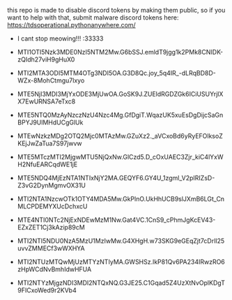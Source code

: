 this repo is made to disable discord tokens by making them public, so if you want to help with that, submit malware discord tokens here: https://tdsoperational.pythonanywhere.com/

- I cant stop meowing!!! :33333

- MTI1OTI5Nzk3MDE0NzI5NTM2Mw.G6bSSJ.emldT9jgg1k2PMk8CNIDK-zQIdh27viH9gHuX0
- MTI2MTA3ODI5MTM4OTg3NDI5OA.G3D8Qc.joy_5q4IR_-dLRqBD8D-WZx-8MohCtmgu7lxyo
- MTE5NjI3MDI3MjYxODE3MjUwOA.GoSK9J.ZUEldRGDZGk6ICiUSUYrjlXX7EwURNSA7eTxc8
- MTE5NTQ0MzAyNzczNzU4Nzc4Mg.GfDgiT.WqazUK5xuEsDgDijcSaGnBPYJ9UlMHdUCgGlUk
- MTEwNzkzMDg2OTQ2Mjc0MTAzMw.GZuXz2._aVCxoBd6yRyEFOlksoZKEjJwZaTua7S97jwvw
- MTE5MTczMTI2MjgwMTU5NjQxNw.GlCzd5.D_cOxUAEC3Zjr_kiC4lYxWH2NfuEARCqdWE1jE
- MTE5NDQ4MjEzNTA1NTIxNjY2MA.GEQYF6.GY4U_1zgml_V2pIRIZsD-Z3vG2DynMgmvOX31U
- MTI2NTA1NzcwOTk1OTY4MDA5Mw.GkPlnO.UkHhUCB9slJXmB6LGt_CnMLCPDEMYXUcDchxcU
- MTE4NTI0NTc2NjExNDEwMzM1Nw.Gat4VC.1CnS9_cPhmJgKcEV43-EZxZET1Cj3kAzip89cM
- MTI2NTI5NDU0NzA5MzU1MzIwMw.G4XHgH.w73SKG9eGEqZjt7cDrIl25uvvZMMECf3wWXHYA
- MTI2NTUzMTQwMjUzMTYzNTIyMA.GWSHSz.lkP81Qv6PA234IRwzRO6zHpWCdNvBmhIdwHFUA
- MTI2NTYzMjgzNDI3MDI2NTQxNQ.G3JE25.C1Gqad5Z4UzXtNvOplKDgT9FICxoWed9r2KVb4
